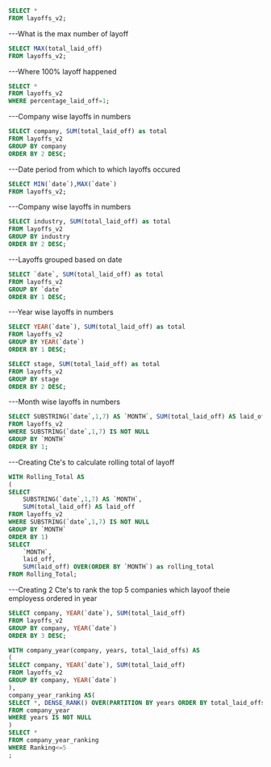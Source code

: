 ```sql
SELECT *
FROM layoffs_v2;
```

---What is the max number of layoff
```sql
SELECT MAX(total_laid_off)
FROM layoffs_v2;
```

---Where 100% layoff happened
```sql
SELECT *
FROM layoffs_v2
WHERE percentage_laid_off=1;
```

---Company wise layoffs in numbers
```sql
SELECT company, SUM(total_laid_off) as total
FROM layoffs_v2
GROUP BY company
ORDER BY 2 DESC;
```

---Date period from which to which layoffs occured
```sql
SELECT MIN(`date`),MAX(`date`)
FROM layoffs_v2;
```

---Company wise layoffs in numbers
```sql
SELECT industry, SUM(total_laid_off) as total
FROM layoffs_v2
GROUP BY industry
ORDER BY 2 DESC;
```

---Layoffs grouped based on date
```sql
SELECT `date`, SUM(total_laid_off) as total
FROM layoffs_v2
GROUP BY `date`
ORDER BY 1 DESC;
```

---Year wise layoffs in numbers
```sql
SELECT YEAR(`date`), SUM(total_laid_off) as total
FROM layoffs_v2
GROUP BY YEAR(`date`)
ORDER BY 1 DESC;
```

```sql
SELECT stage, SUM(total_laid_off) as total
FROM layoffs_v2
GROUP BY stage
ORDER BY 2 DESC;
```

---Month wise layoffs in numbers
```sql
SELECT SUBSTRING(`date`,1,7) AS `MONTH`, SUM(total_laid_off) AS laid_off
FROM layoffs_v2
WHERE SUBSTRING(`date`,1,7) IS NOT NULL
GROUP BY `MONTH`
ORDER BY 1;
```

---Creating Cte's to calculate rolling total of layoff
```sql
WITH Rolling_Total AS
(
SELECT 
	SUBSTRING(`date`,1,7) AS `MONTH`,
	SUM(total_laid_off) AS laid_off
FROM layoffs_v2
WHERE SUBSTRING(`date`,1,7) IS NOT NULL
GROUP BY `MONTH`
ORDER BY 1)
SELECT 
	`MONTH`, 
	laid_off, 
    SUM(laid_off) OVER(ORDER BY `MONTH`) as rolling_total
FROM Rolling_Total;
```

---Creating 2 Cte's to rank the top 5 companies which layoof theie employess ordered in year
```sql
SELECT company, YEAR(`date`), SUM(total_laid_off)
FROM layoffs_v2
GROUP BY company, YEAR(`date`)
ORDER BY 3 DESC;

WITH company_year(company, years, total_laid_offs) AS
(
SELECT company, YEAR(`date`), SUM(total_laid_off)
FROM layoffs_v2
GROUP BY company, YEAR(`date`)
),
company_year_ranking AS(
SELECT *, DENSE_RANK() OVER(PARTITION BY years ORDER BY total_laid_offs DESC) AS Ranking
FROM company_year
WHERE years IS NOT NULL
)
SELECT *
FROM company_year_ranking
WHERE Ranking<=5
;
```







